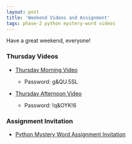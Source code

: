 ```yaml
---
layout: post
title: 'Weekend Videos and Assignment'
tags: phase-2 python mystery-word videos
---
```


Have a great weekend, everyone!

### Thursday Videos
- [Thursday Morning Video](https://us02web.zoom.us/rec/share/x_-Fz4v8bffapfdnf1kfhHltU_YnTYY6QT92QBpulwUeALodOEY_lMqhbM50HJDe.ue-uJVEMNg3bsXf9)
  - Password: g&QU.5SL

- [Thursday Afternoon Video](https://us02web.zoom.us/rec/share/LKYyIJyd_hobHy0AIOFVxF0avQywP8ncBCyZejuTjdhQZwcD0hFIeqBGuFkNjJN5.J3EK98z_YfltsR4b)
  - Password: !q&OYK!6
  
  
### Assignment Invitation
- [Python Mystery Word Assignment Invitation](https://classroom.github.com/a/hJQNSbvy)
